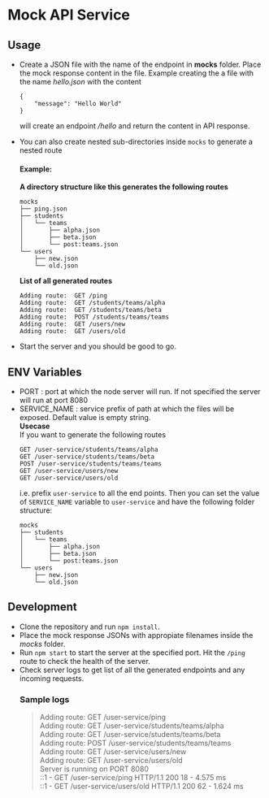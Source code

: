# Mock API Service

## Usage
- Create a JSON file with the name of the endpoint in **mocks** folder. Place the mock response content in the file. Example creating the a file with the name *hello.json* with the content
    ```
    {
        "message": "Hello World"
    }
    ```
    will create an endpoint */hello* and return the content in API response.
- You can also create nested sub-directories inside `mocks` to generate a nested route

    #### Example:
    **A directory structure like this generates the following routes**
    ```
    mocks
    ├── ping.json
    ├── students
    │   └── teams
    │       ├── alpha.json
    │       ├── beta.json
    │       └── post:teams.json
    └── users
        ├── new.json
        └── old.json
    ```

    **List of all generated routes**
    ```
    Adding route:  GET /ping
    Adding route:  GET /students/teams/alpha
    Adding route:  GET /students/teams/beta
    Adding route:  POST /students/teams/teams
    Adding route:  GET /users/new
    Adding route:  GET /users/old
    ```
    
- Start the server and you should be good to go.

## ENV Variables

- PORT : port at which the node server will run. If not specified the server will run at port 8080
- SERVICE_NAME : service prefix of path at which the files will be exposed. Default value is empty string.  
    **Usecase**  
    If you want to generate the following routes
    ```
    GET /user-service/students/teams/alpha
    GET /user-service/students/teams/beta
    POST /user-service/students/teams/teams
    GET /user-service/users/new
    GET /user-service/users/old
    ```
    i.e. prefix `user-service` to all the end points. Then you can set the value of `SERVICE_NAME` variable to `user-service` and have the following folder structure:
    ```
    mocks
    ├── students
    │   └── teams
    │       ├── alpha.json
    │       ├── beta.json
    │       └── post:teams.json
    └── users
        ├── new.json
        └── old.json
    ```

## Development
- Clone the repository and run `npm install`.
- Place the mock response JSONs with appropiate filenames inside the *mocks* folder.
- Run `npm start` to start the server at the specified port. Hit the `/ping` route to check the health of the server.
- Check server logs to get list of all the generated endpoints and any incoming requests.  
    ### Sample logs
    > Adding route:  GET /user-service/ping  
    > Adding route:  GET /user-service/students/teams/alpha  
    > Adding route:  GET /user-service/students/teams/beta  
    > Adding route:  POST /user-service/students/teams/teams  
    > Adding route:  GET /user-service/users/new  
    > Adding route:  GET /user-service/users/old  
    > Server is running on PORT 8080  
    > ::1 - GET /user-service/ping HTTP/1.1 200 18 - 4.575 ms  
    > ::1 - GET /user-service/users/old HTTP/1.1 200 62 - 1.624 ms

